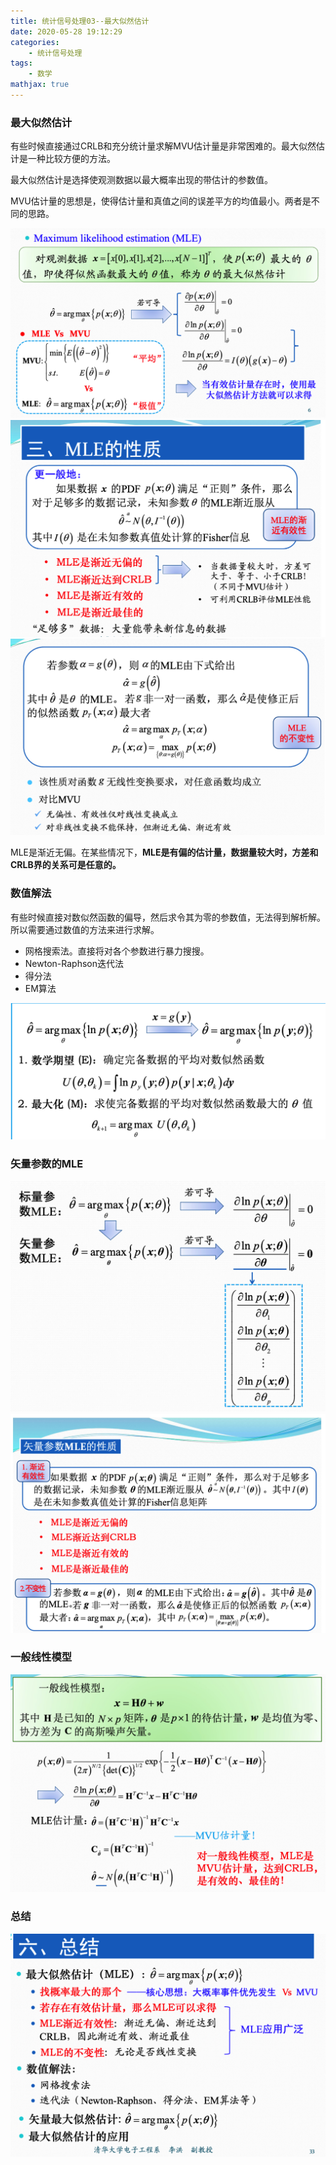 ```yaml
---
title: 统计信号处理03--最大似然估计
date: 2020-05-28 19:12:29
categories:
	- 统计信号处理 
tags:
	- 数学
mathjax: true
---
```


### 最大似然估计

有些时候直接通过CRLB和充分统计量求解MVU估计量是非常困难的。最大似然估计是一种比较方便的方法。

最大似然估计是选择使观测数据以最大概率出现的带估计的参数值。

MVU估计量的思想是，使得估计量和真值之间的误差平方的均值最小。两者是不同的思路。

<img src="统计信号处理03-最大似然估计/01.png" alt="image-20200528192317620" style="zoom:50%;" />

<img src="统计信号处理03-最大似然估计/02.png" alt="image-20200528195120638" style="zoom:50%;" />

<img src="统计信号处理03-最大似然估计/03.png" alt="image-20200528195159382" style="zoom:50%;" />

MLE是渐近无偏。在某些情况下，**MLE是有偏的估计量，数据量较大时，方差和CRLB界的关系可是任意的。**

### 数值解法

有些时候直接对数似然函数的偏导，然后求令其为零的参数值，无法得到解析解。所以需要通过数值的方法来进行求解。

- 网格搜索法。直接将对各个参数进行暴力搜搜。
- Newton-Raphson迭代法
- 得分法
- EM算法

![image-20200528204142091](统计信号处理03-最大似然估计/04.png)

### 矢量参数的MLE

<img src="统计信号处理03-最大似然估计/05.png" alt="image-20200528204214913" style="zoom: 50%;" />

<img src="统计信号处理03-最大似然估计/06.png" alt="image-20200528204339592" style="zoom:50%;" />

### 一般线性模型

<img src="统计信号处理03-最大似然估计/07.png" alt="image-20200528204438050" style="zoom:50%;" />

### 总结

<img src="统计信号处理03-最大似然估计/08.png" alt="image-20200528204946235" style="zoom:50%;" />













